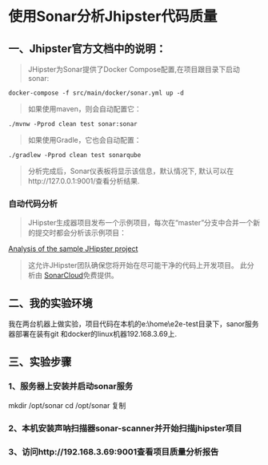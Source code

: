 # 使用Sonar分析Jhipster代码质量

## 一、Jhipster官方文档中的说明：
> JHipster为Sonar提供了Docker Compose配置,在项目跟目录下启动sonar:
```shell
docker-compose -f src/main/docker/sonar.yml up -d
```

> 如果使用maven，则会自动配置它：

```shell
./mvnw -Pprod clean test sonar:sonar
```

> 如果使用Gradle，它也会自动配置：

```shell
./gradlew -Pprod clean test sonarqube
```
> 分析完成后，Sonar仪表板将显示该信息，默认情况下, 默认可以在http://127.0.0.1:9001/查看分析结果.

### 自动代码分析
> JHipster生成器项目发布一个示例项目，每次在“master”分支中合并一个新的提交时都会分析该示例项目：

[Analysis of the sample JHipster project](https://sonarcloud.io/dashboard?id=io.github.jhipster.sample%3Ajhipster-sample-application)

> 这允许JHipster团队确保您将开始在尽可能干净的代码上开发项目。
此分析由 [SonarCloud](https://sonarcloud.io/)免费提供。

## 二、我的实验环境

我在两台机器上做实验，项目代码在本机的e:\home\e2e-test目录下，sanor服务器部署在装有git
和docker的linux机器192.168.3.69上.

## 三、实验步骤

### 1、服务器上安装并启动sonar服务

mkdir /opt/sonar
cd /opt/sonar
复制


### 2、本机安装声呐扫描器sonar-scanner并开始扫描jhipster项目

### 3、访问http://192.168.3.69:9001查看项目质量分析报告

